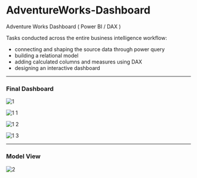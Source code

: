 # AdventureWorks-Dashboard
Adventure Works Dashboard ( Power BI / DAX )

Tasks conducted across the entire business intelligence workflow:

- connecting and shaping the source data through power query
- building a relational model
- adding calculated columns and measures using DAX
- designing an interactive dashboard

--- 
### Final Dashboard

![1](https://github.com/Al-b7q/AdventureWorks-Dashboard/assets/144049398/c4d2b0db-d933-4066-a253-a5fa00078e76)

![1 1](https://github.com/Al-b7q/AdventureWorks-Dashboard/assets/144049398/1c9e3b8c-ae4d-499f-a204-6d35c2635414)


![1 2](https://github.com/Al-b7q/AdventureWorks-Dashboard/assets/144049398/9880f18b-d5a4-4045-bd2f-81655ce7e80f)

![1 3](https://github.com/Al-b7q/AdventureWorks-Dashboard/assets/144049398/7589cf1a-29b9-4360-9da1-36820337bb1e)



--- 
### Model View

![2](https://github.com/Al-b7q/AdventureWorks-Dashboard/assets/144049398/a3a1c34a-65ac-4a22-aed7-4ab19d0437f2)


